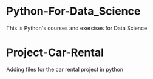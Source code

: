 # Python-For-Data_Science
This is Python's courses and exercises for Data Science

# Project-Car-Rental
Adding files for the car rental project in python
